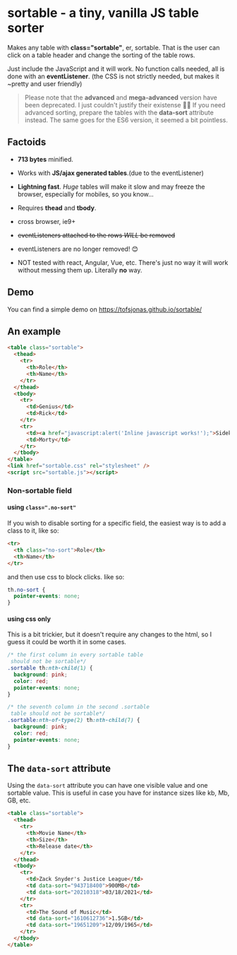 # sortable - a tiny, vanilla JS table sorter

Makes any table with **class="sortable"**, er, sortable. That is the user can click on a table header and change the sorting of the table rows.

Just include the JavaScript and it will work. No function calls needed, all is done with an **eventListener**.
(the CSS is not strictly needed, but makes it ~pretty and user friendly)

> Please note that the **advanced** and **mega-advanced** version have been deprecated.
> I just couldn't justify their existense 🤷‍♂️
> If you need advanced sorting, prepare the tables with the **data-sort** attribute instead.
> The same goes for the ES6 version, it seemed a bit pointless.

## Factoids

- **713 bytes** minified.

- Works with **JS/ajax generated tables**.(due to the eventListener)

- **Lightning fast**. _Huge_ tables will make it slow and may freeze the browser, especially for mobiles, so you know...

- Requires **thead** and **tbody**.

- cross browser, ie9+

- ~~eventListeners attached to the rows _WILL_ be removed~~
- eventListeners are no longer removed! 😊

- NOT tested with react, Angular, Vue, etc. There's just no way it will work without messing them up. Literally **no** way.

## Demo

You can find a simple demo on <https://tofsjonas.github.io/sortable/>

## An example

```html
<table class="sortable">
  <thead>
    <tr>
      <th>Role</th>
      <th>Name</th>
    </tr>
  </thead>
  <tbody>
    <tr>
      <td>Genius</td>
      <td>Rick</td>
    </tr>
    <tr>
      <td><a href="javascript:alert('Inline javascript works!');">Sidekick</a></td>
      <td>Morty</td>
    </tr>
  </tbody>
</table>
<link href="sortable.css" rel="stylesheet" />
<script src="sortable.js"></script>
```

### Non-sortable field

#### using `class=".no-sort"`

If you wish to disable sorting for a specific field, the easiest way is to add a class to it, like so:

```html
<tr>
  <th class="no-sort">Role</th>
  <th>Name</th>
</tr>
```

and then use css to block clicks. like so:

```css
th.no-sort {
  pointer-events: none;
}
```

#### using css only

This is a bit trickier, but it doesn't require any changes to the html, so I guess it could be worth it in some cases.

```css
/* the first column in every sortable table
 should not be sortable*/
.sortable th:nth-child(1) {
  background: pink;
  color: red;
  pointer-events: none;
}

/* the seventh column in the second .sortable
 table should not be sortable*/
.sortable:nth-of-type(2) th:nth-child(7) {
  background: pink;
  color: red;
  pointer-events: none;
}
```

## The `data-sort` attribute

Using the `data-sort` attribute you can have one visible value and one sortable value.
This is useful in case you have for instance sizes like kb, Mb, GB, etc.

```html
<table class="sortable">
  <thead>
    <tr>
      <th>Movie Name</th>
      <th>Size</th>
      <th>Release date</th>
    </tr>
  </thead>
  <tbody>
    <tr>
      <td>Zack Snyder's Justice League</td>
      <td data-sort="943718400">900MB</td>
      <td data-sort="20210318">03/18/2021</td>
    </tr>
    <tr>
      <td>The Sound of Music</td>
      <td data-sort="1610612736">1.5GB</td>
      <td data-sort="19651209">12/09/1965</td>
    </tr>
  </tbody>
</table>
```
